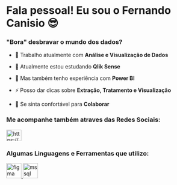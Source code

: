 
<!--
**fernandocanisio/fernandocanisio** is a ✨ _special_ ✨ repository because its `README.md` (this file) appears on your GitHub profile.

Here are some ideas to get you started:

- 🔭 I’m currently working on ...
- 🌱 I’m currently learning ...
- 👯 I’m looking to collaborate on ...
- 🤔 I’m looking for help with ...
- 💬 Ask me about ...
- 📫 How to reach me: ...
- 😄 Pronouns: ...
- ⚡ Fun fact: ...


## Fala, pessoal! Eu sou o Fernando Canisio 😎

- 🔭 Trabalho atualmente com Análise de Dados
- 🌱 Tenho experiência com Power BI e estou estudando Qlik Sense
- ⚡ Posso dar dicas sobre extração, tratamento e visualização
- 🚀 Fique a vontade caso queira colaborar

#### Me acompanhe também atraves das redes 👇

  ##
 
<div> 
  <a href="https://www.linkedin.com/in/fernandocanisio/" target="_blank"><img src="https://img.shields.io/badge/-LinkedIn-%230077B5?style=for-the-badge&logo=linkedin&logoColor=white" target="_blank"></a> 
  
</div>

-->

<h1 align="left">Fala pessoal! Eu sou o Fernando Canisio 😎</h1>
<h3 align="left">"Bora" desbravar o mundo dos dados?</h3>

- 🔭 Trabalho atualmente com **Análise e Visualização de Dados**

- 🌱 Atualmente estou estudando **Qlik Sense**

- 💬 Mas também tenho experiência com **Power BI**

- ⚡ Posso dar dicas sobre **Extração, Tratamento e Visualização**

- 🚀 Se sinta confortável para **Colaborar**

<h3 align="left">Me acompanhe também atraves das Redes Sociais:</h3>
<p align="left">
<a href="https://linkedin.com/in/https://www.linkedin.com/in/fernandocanisio/" target="blank"><img align="center" src="https://raw.githubusercontent.com/rahuldkjain/github-profile-readme-generator/master/src/images/icons/Social/linked-in-alt.svg" alt="https://www.linkedin.com/in/fernandocanisio/" height="30" width="40" /></a>
</p>

<h3 align="left">Algumas Linguagens e Ferramentas que utilizo:</h3>
<p align="left"> <a href="https://www.figma.com/" target="_blank" rel="noreferrer"> <img src="https://www.vectorlogo.zone/logos/figma/figma-icon.svg" alt="figma" width="40" height="40"/> </a> <a href="https://www.microsoft.com/en-us/sql-server" target="_blank" rel="noreferrer"> <img src="https://www.svgrepo.com/show/303229/microsoft-sql-server-logo.svg" alt="mssql" width="40" height="40"/> </a> </p>

<!--
<p><img align="center" src="https://github-readme-stats.vercel.app/api/top-langs?username=fernandocanisio&show_icons=true&locale=en&layout=compact" alt="fernandocanisio" /></p>
